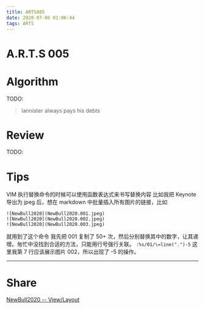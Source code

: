 ```yaml
---
title: ARTS005
date: 2020-07-06 01:06:44
tags: ARTS
---
```

# A.R.T.S 005

# Algorithm

TODO:
> lannister always pays his debts

# Review

TODO:

# Tips

VIM 执行替换命令的时候可以使用函数表达式来书写替换内容
比如我把 Keynote 导出为 jpeg 后，想在 markdown 中批量插入所有图片的链接，比如

```
![NewBull2020](NewBull2020.001.jpeg)
![NewBull2020](NewBull2020.002.jpeg)
![NewBull2020](NewBull2020.003.jpeg)
```
就用到了这个命令
我先把 001 复制了 50+ 次，然后分别替换其中的数字，让其递增。匆忙中没找到合适的方法，只能用行号强行关联。
`:%s/01/\=line(".")-5`
这里我第 7 行应该展示图片 002，所以出现了 -5 的操作。

---

# Share

[NewBull2020 -- View/Layout](/2020/07/06/NewBull2020)

